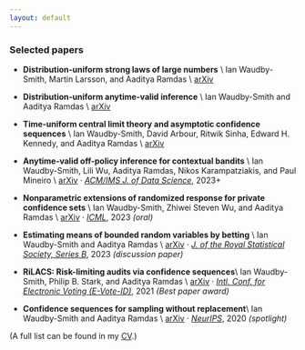 ```yaml
---
layout: default
---
```



### Selected papers

+ **Distribution-uniform strong laws of large numbers** \\
  Ian Waudby-Smith, Martin Larsson, and Aaditya Ramdas \\
  [arXiv](https://arxiv.org/abs/2402.00713)

+ **Distribution-uniform anytime-valid inference** \\
  Ian Waudby-Smith and Aaditya Ramdas \\
  [arXiv](https://arxiv.org/abs/2311.03343)

+ **Time-uniform central limit theory and asymptotic confidence sequences** \\
  Ian Waudby-Smith, David Arbour, Ritwik Sinha, Edward H. Kennedy, and Aaditya Ramdas \\
  [arXiv](https://arxiv.org/abs/2103.06476)

+ **Anytime-valid off-policy inference for contextual bandits** \\
  Ian Waudby-Smith, Lili Wu, Aaditya Ramdas, Nikos Karampatziakis, and Paul Mineiro \\
   [arXiv](https://arxiv.org/abs/2210.10768) &middot; [*ACM/IMS J. of Data Science*](https://jds.acm.org/vol_1_issue_3.html), 2023+ 

+ **Nonparametric extensions of randomized response for private confidence sets** \\
  Ian Waudby-Smith, Zhiwei Steven Wu, and Aaditya Ramdas \\
  [arXiv](https://arxiv.org/abs/2202.08728) &middot; [_ICML_](https://proceedings.mlr.press/v202/waudby-smith23a.html), 2023 <span class="emph">_(oral)_</span>

+ **Estimating means of bounded random variables by betting** \\
Ian Waudby-Smith and Aaditya Ramdas \\
  [arXiv](https://arxiv.org/abs/2010.09686) &middot; [_J. of the Royal Statistical Society, Series B_](https://academic.oup.com/jrsssb/advance-article/doi/10.1093/jrsssb/qkad009/7043257?searchresult=1), 2023 <span class="emph">_(discussion paper)_</span>

+ **RiLACS: Risk-limiting audits via confidence sequences**\\
Ian Waudby-Smith, Philip B. Stark, and Aaditya Ramdas \\
  [arXiv](https://arxiv.org/abs/2107.11323) &middot; [_Intl. Conf. for Electronic Voting (E-Vote-ID)_](https://link.springer.com/chapter/10.1007/978-3-030-86942-7_9), 2021 <span class="emph">_(Best paper award)_</span>

+ **Confidence sequences for sampling without replacement**\\
	Ian Waudby-Smith and Aaditya Ramdas \\
    [arXiv](https://arxiv.org/abs/2006.04347) &middot; [_NeurIPS_](https://proceedings.neurips.cc/paper/2020/hash/e96c7de8f6390b1e6c71556e4e0a4959-Abstract.html), 2020 <span class="emph">_(spotlight)_</span>

(A full list can be found in my <a href="/ianws_cv.pdf" target="_blank">CV</a>.)

